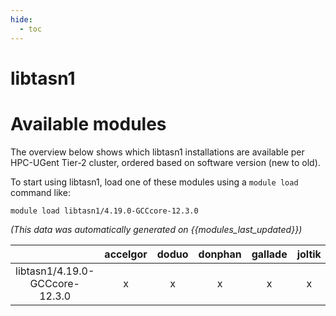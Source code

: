 ```yaml
---
hide:
  - toc
---
```


libtasn1
========

# Available modules


The overview below shows which libtasn1 installations are available per HPC-UGent Tier-2 cluster, ordered based on software version (new to old).

To start using libtasn1, load one of these modules using a `module load` command like:

```shell
module load libtasn1/4.19.0-GCCcore-12.3.0
```

*(This data was automatically generated on {{modules_last_updated}})*  

| |accelgor|doduo|donphan|gallade|joltik|shinx|
| :---: | :---: | :---: | :---: | :---: | :---: | :---: |
|libtasn1/4.19.0-GCCcore-12.3.0|x|x|x|x|x|x|
